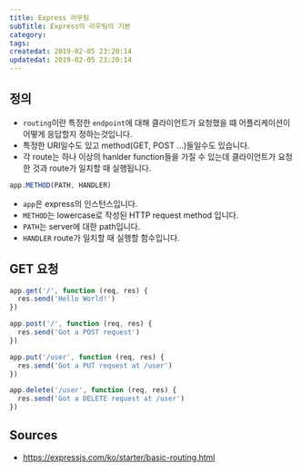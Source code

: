 ```yaml
---
title: Express 라우팅
subTitle: Express의 라우팅의 기본
category: 
tags: 
createdat: 2019-02-05 23:20:14
updatedat: 2019-02-05 23:20:14
---
```


## 정의

* `routing`이란 특정한 `endpoint`에 대해 클라이언트가 요청했을 떄
  어플리케이션이 어떻게 응답할지 정하는것입니다.
* 특정한 URI일수도 있고 method(GET, POST ...)들일수도 있습니다.
* 각 route는 하나 이상의 hanlder function들을 가질 수 있는데 클라이언트가 
  요청한 것과 route가 일치할 때 실행됩니다.

```javascript
app.METHOD(PATH, HANDLER)
```
* `app`은 express의 인스턴스입니다.
* `METHOD`는 lowercase로 작성된 HTTP request method 입니다.
* `PATH`는 server에 대한 path입니다.
* `HANDLER` route가 일치할 때 실행할 함수입니다.

## GET 요청

```javascript
app.get('/', function (req, res) {
  res.send('Hello World!')
})

app.post('/', function (req, res) {
  res.send('Got a POST request')
})

app.put('/user', function (req, res) {
  res.send('Got a PUT request at /user')
})

app.delete('/user', function (req, res) {
  res.send('Got a DELETE request at /user')
})
```

## Sources
* https://expressjs.com/ko/starter/basic-routing.html
